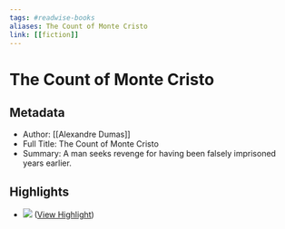 ```yaml
---
tags: #readwise-books
aliases: The Count of Monte Cristo
link: [[fiction]]
---
```

# The Count of Monte Cristo

## Metadata
- Author: [[Alexandre Dumas]]
- Full Title: The Count of Monte Cristo
- Summary: A man seeks revenge for having been falsely imprisoned years earlier.

## Highlights
- ![](https://readwise-assets.s3.amazonaws.com/media/reader/parsed_document_assets/125751987/L7hjgjIELNahgCZRzSlfv2hituGPbBH9CSj1DsPagr8-titl_1Rqv2Zd.png) ([View Highlight](https://read.readwise.io/read/01hqshbndjanrepc2dpnggawh7))
